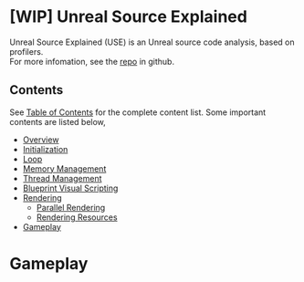 

# [WIP] Unreal Source Explained

Unreal Source Explained (USE) is an Unreal source code analysis, based on profilers.  
For more infomation, see the [repo](https://github.com/donaldwuid/unreal_source_explained) in github.


## Contents

See [Table of Contents](toc.md) for the complete content list. Some important contents are listed below, 

- [Overview](main.md)
- [Initialization](initialization.md)
- [Loop](loop.md)
- [Memory Management](memory.md)
- [Thread Management](thread.md)
- [Blueprint Visual Scripting](scripting.md)
- [Rendering](rendering.md)
    - [Parallel Rendering](rendering_parallel.md)
    - [Rendering Resources](rendering_resource.md)
- [Gameplay](gameplay.md)

# Gameplay
